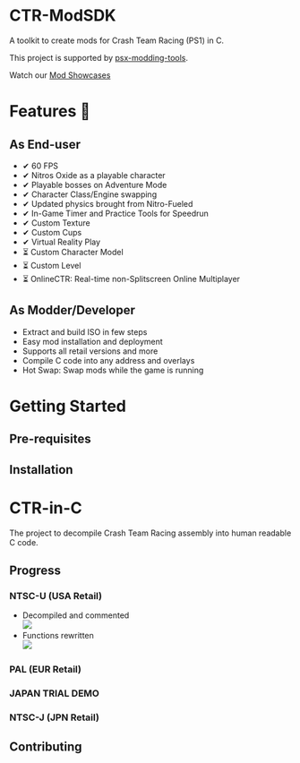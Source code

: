 
# CTR-ModSDK

A toolkit to create mods for Crash Team Racing (PS1) in C.

This project is supported by [psx-modding-tools](https://github.com/mateusfavarin/psx-modding-toolchain).

Watch our [Mod Showcases](https://www.youtube.com/playlist?list=PL2jaTxWyUt6yOsEhidU4zAENmCXetvbNW)
# Features 📃

## As End-user
- ✔ 60 FPS
- ✔ Nitros Oxide as a playable character
- ✔ Playable bosses on Adventure Mode
- ✔ Character Class/Engine swapping
- ✔ Updated physics brought from Nitro-Fueled
- ✔ In-Game Timer and Practice Tools for Speedrun
- ✔ Custom Texture
- ✔ Custom Cups
- ✔ Virtual Reality Play
- ⏳ Custom Character Model
- ⏳ Custom Level
- ⏳ OnlineCTR: Real-time non-Splitscreen Online Multiplayer

## As Modder/Developer

- Extract and build ISO in few steps
- Easy mod installation and deployment
- Supports all retail versions and more
- Compile C code into any address and overlays
- Hot Swap: Swap mods while the game is running

# Getting Started
## Pre-requisites
## Installation

# CTR-in-C

The project to decompile Crash Team Racing assembly into human readable C code.

## Progress
### NTSC-U (USA Retail)

- Decompiled and commented <br>
![](https://progress-bar.dev/97/)
- Functions rewritten <br>
![](https://progress-bar.dev/92/?scale=1171&width=300&suffix=%20functions%20out%20of%201171)

### PAL (EUR Retail)
### JAPAN TRIAL DEMO
### NTSC-J (JPN Retail)

## Contributing
